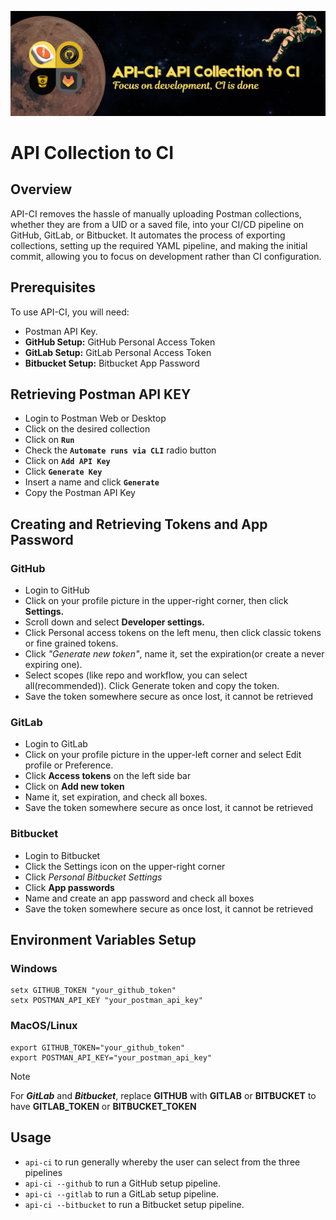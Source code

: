 ![image](banner.jpg)
# API Collection to CI 


## Overview

API-CI removes the hassle of manually uploading Postman collections, whether they are from a UID or a saved file, into your CI/CD pipeline on GitHub, GitLab, or Bitbucket. It automates the process of exporting collections, setting up the required YAML pipeline, and making the initial commit, allowing you to focus on development rather than CI configuration.

## Prerequisites
To use API-CI, you will need:
-  Postman API Key.
-  **GitHub Setup:** GitHub Personal Access Token  
-  **GitLab Setup:** GitLab Personal Access Token 
-  **Bitbucket Setup:** Bitbucket App Password 

## Retrieving Postman API KEY
- Login to Postman Web or Desktop
- Click on the desired collection
- Click on **`Run`**
- Check the **`Automate runs via CLI`** radio button
- Click on **`Add API Key`**
- Click **`Generate Key`**
- Insert a name and click **`Generate`**
- Copy the Postman API Key

## Creating and Retrieving Tokens and App Password
### GitHub
- Login to GitHub
- Click on your profile picture in the upper-right corner, then click **Settings.**
- Scroll down and select **Developer settings.**
- Click Personal access tokens on the left menu, then click classic tokens or fine grained tokens.
- Click _"Generate new token"_, name it, set the expiration(or create a never expiring one).
- Select scopes (like repo and workflow, you can select all(recommended)). Click Generate token and copy the token.
- Save the token somewhere secure as once lost, it cannot be retrieved
### GitLab
- Login to GitLab
- Click on your profile picture in the upper-left corner and select Edit profile or Preference.
- Click **Access tokens** on the left side bar
- Click on **Add new token**
- Name it, set expiration, and check all boxes.
- Save the token somewhere secure as once lost, it cannot be retrieved
### Bitbucket
- Login to Bitbucket
- Click the Settings icon on the upper-right corner
- Click *Personal Bitbucket Settings*
- Click **App passwords**
- Name and create an app password and check all boxes
- Save the token somewhere secure as once lost, it cannot be retrieved

## Environment Variables Setup
### Windows
```
setx GITHUB_TOKEN "your_github_token"
setx POSTMAN_API_KEY "your_postman_api_key"
```
### MacOS/Linux
```
export GITHUB_TOKEN="your_github_token"
export POSTMAN_API_KEY="your_postman_api_key"
```
> [!NOTE]
> For _**GitLab**_ and _**Bitbucket**_, replace **GITHUB** with **GITLAB** or **BITBUCKET** to have **GITLAB_TOKEN** or **BITBUCKET_TOKEN**

## Usage
- `api-ci` to run generally whereby the user can select from the three pipelines
- `api-ci --github` to run a GitHub setup pipeline.
- `api-ci --gitlab` to run a GitLab setup pipeline.
- `api-ci --bitbucket` to run a Bitbucket setup pipeline.